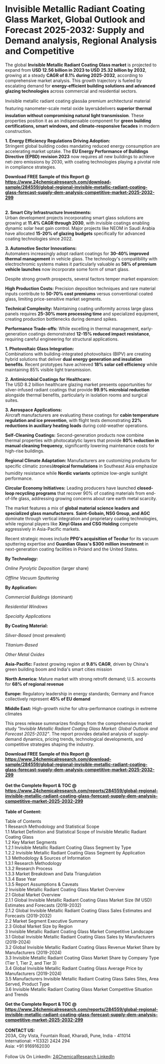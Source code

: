 <h1>Invisible Metallic Radiant Coating Glass Market, Global Outlook and Forecast 2025-2032: Supply and Demand analysis, Regional Analysis and Competitive</h1><p>The global <strong>Invisible Metallic Radiant Coating Glass market</strong> is projected to expand from <strong>USD 12.56 billion in 2023 to USD 25.32 billion by 2032</strong>, growing at a steady <strong>CAGR of 8.1% during 2025-2032</strong>, according to comprehensive market analysis. This growth trajectory is fueled by escalating demand for <strong>energy-efficient building solutions and advanced glazing technologies</strong> across commercial and residential sectors.</p><p>Invisible metallic radiant coating glassâa premium architectural material featuring nanometer-scale metal oxide layersâdelivers <strong>superior thermal insulation without compromising natural light transmission</strong>. These properties position it as an indispensable component for <strong>green building certifications, smart windows, and climate-responsive facades</strong> in modern construction.</p><p><strong>1. Energy Efficiency Regulations Driving Adoption:</strong><br>
Stringent global building codes mandating reduced energy consumption are accelerating market uptake. The <strong>EU Energy Performance of Buildings Directive (EPBD) revision 2023</strong> now requires all new buildings to achieve net-zero emissions by 2030, with coating technologies playing a pivotal role in compliance strategies.</p><div><b>Download FREE Sample of this Report @ 
            <a href="https://www.24chemicalresearch.com/download-sample/284559/global-regional-invisible-metallic-radiant-coating-glass-forecast-supply-dem-analysis-competitive-market-2025-2032-299">
            https://www.24chemicalresearch.com/download-sample/284559/global-regional-invisible-metallic-radiant-coating-glass-forecast-supply-dem-analysis-competitive-market-2025-2032-299</a></b></div><br><p><strong>2. Smart City Infrastructure Investments:</strong><br>
Urban development projects incorporating smart glass solutions are growing at <strong>11.4% CAGR through 2030</strong>, with invisible coatings enabling dynamic solar heat gain control. Major projects like NEOM in Saudi Arabia have allocated <strong>15-20% of glazing budgets</strong> specifically for advanced coating technologies since 2022.</p><p><strong>3. Automotive Sector Innovations:</strong><br>
Automakers increasingly adopt radiant coatings for <strong>30-40% improved thermal management</strong> in vehicle glass. The technology's compatibility with electrochromic systems makes it particularly valuable as <strong>58% of premium vehicle launches</strong> now incorporate some form of smart glass.</p><p>Despite strong growth prospects, several factors temper market expansion:</p><p><strong>High Production Costs:</strong> Precision deposition techniques and rare material inputs contribute to <strong>50-70% cost premiums</strong> versus conventional coated glass, limiting price-sensitive market segments.</p><p><strong>Technical Complexity:</strong> Maintaining coating uniformity across large glass panels requires <strong>25-30% more processing time</strong> and specialized equipment, creating production bottlenecks during demand spikes.</p><p><strong>Performance Trade-offs:</strong> While excelling in thermal management, early-generation coatings demonstrated <strong>12-15% reduced impact resistance</strong>, requiring careful engineering for structural applications.</p><p><strong>1. Photovoltaic Glass Integration:</strong><br>
Combinations with building-integrated photovoltaics (BIPV) are creating hybrid solutions that deliver <strong>dual energy generation and insulation benefits</strong>. Recent prototypes have achieved <strong>18% solar cell efficiency</strong> while maintaining 85% visible light transmission.</p><p><strong>2. Antimicrobial Coatings for Healthcare:</strong><br>
The USD 8.2 billion healthcare glazing market presents opportunities for silver-infused radiant coatings that provide <strong>99.9% microbial reduction</strong> alongside thermal benefits, particularly in isolation rooms and surgical suites.</p><p><strong>3. Aerospace Applications:</strong><br>
Aircraft manufacturers are evaluating these coatings for <strong>cabin temperature regulation and ice prevention</strong>, with flight tests demonstrating <strong>22% reductions in auxiliary heating loads</strong> during cold-weather operations.</p><p><strong>Self-Cleaning Coatings:</strong> Second-generation products now combine thermal properties with photocatalytic layers that provide <strong>80% reduction in manual cleaning frequency</strong>, significantly lowering maintenance costs for high-rise buildings.</p><p><strong>Regional Climate Adaptation:</strong> Manufacturers are customizing products for specific climatic zonesâ<strong>tropical formulations</strong> in Southeast Asia emphasize humidity resistance while <strong>Nordic variants</strong> optimize low-angle sunlight performance.</p><p><strong>Circular Economy Initiatives:</strong> Leading producers have launched <strong>closed-loop recycling programs</strong> that recover 90% of coating materials from end-of-life glass, addressing growing concerns about rare earth metal scarcity.</p><p>The market features a mix of <strong>global material science leaders and specialized glass manufacturers</strong>. <strong>Saint-Gobain, NSG Group, and AGC</strong> dominate through vertical integration and proprietary coating technologies, while regional players like <strong>Xinyi Glass and CSG Holding</strong> compete aggressively in Asia-Pacific markets.</p><p>Recent strategic moves include <strong>PPG's acquisition of Tecdur</strong> for its vacuum sputtering expertise and <strong>Guardian Glass's $300 million investment</strong> in next-generation coating facilities in Poland and the United States.</p><p><strong>By Technology:</strong></p><p><em>Online Pyrolytic Deposition</em> (larger share)</p><p><em>Offline Vacuum Sputtering</em></p><p><strong>By Application:</strong></p><p><em>Commercial Buildings</em> (dominant)</p><p><em>Residential Windows</em></p><p><em>Specialty Applications</em></p><p><strong>By Coating Material:</strong></p><p><em>Silver-Based</em> (most prevalent)</p><p><em>Titanium-Based</em></p><p><em>Other Metal Oxides</em></p><p><strong>Asia-Pacific:</strong> Fastest growing region at <strong>9.8% CAGR</strong>, driven by China's green building boom and India's smart cities mission</p><p><strong>North America:</strong> Mature market with strong retrofit demand; U.S. accounts for <strong>68% of regional revenue</strong></p><p><strong>Europe:</strong> Regulatory leadership in energy standards; Germany and France collectively represent <strong>45% of EU demand</strong></p><p><strong>Middle East:</strong> High-growth niche for ultra-performance coatings in extreme climates</p><p>This press release summarizes findings from the comprehensive market study <em>"Invisible Metallic Radiant Coating Glass Market: Global Outlook and Forecast 2025-2032"</em>. The report provides detailed analysis of supply-demand dynamics, pricing trends, technological developments, and competitive strategies shaping the industry.</p><div><b>Download FREE Sample of this Report @ 
            <a href="https://www.24chemicalresearch.com/download-sample/284559/global-regional-invisible-metallic-radiant-coating-glass-forecast-supply-dem-analysis-competitive-market-2025-2032-299">
            https://www.24chemicalresearch.com/download-sample/284559/global-regional-invisible-metallic-radiant-coating-glass-forecast-supply-dem-analysis-competitive-market-2025-2032-299</a></b></div><br><div><b>Get the Complete Report & TOC @ 
            <a href="https://www.24chemicalresearch.com/reports/284559/global-regional-invisible-metallic-radiant-coating-glass-forecast-supply-dem-analysis-competitive-market-2025-2032-299">
            https://www.24chemicalresearch.com/reports/284559/global-regional-invisible-metallic-radiant-coating-glass-forecast-supply-dem-analysis-competitive-market-2025-2032-299</a></b></div><br>
            <b>Table of Content:</b><p>Table of Contents<br />
1 Research Methodology and Statistical Scope<br />
1.1 Market Definition and Statistical Scope of Invisible Metallic Radiant Coating Glass<br />
1.2 Key Market Segments<br />
1.2.1 Invisible Metallic Radiant Coating Glass Segment by Type<br />
1.2.2 Invisible Metallic Radiant Coating Glass Segment by Application<br />
1.3 Methodology & Sources of Information<br />
1.3.1 Research Methodology<br />
1.3.2 Research Process<br />
1.3.3 Market Breakdown and Data Triangulation<br />
1.3.4 Base Year<br />
1.3.5 Report Assumptions & Caveats<br />
2 Invisible Metallic Radiant Coating Glass Market Overview<br />
2.1 Global Market Overview<br />
2.1.1 Global Invisible Metallic Radiant Coating Glass Market Size (M USD) Estimates and Forecasts (2019-2032)<br />
2.1.2 Global Invisible Metallic Radiant Coating Glass Sales Estimates and Forecasts (2019-2032)<br />
2.2 Market Segment Executive Summary<br />
2.3 Global Market Size by Region<br />
3 Invisible Metallic Radiant Coating Glass Market Competitive Landscape<br />
3.1 Global Invisible Metallic Radiant Coating Glass Sales by Manufacturers (2019-2024)<br />
3.2 Global Invisible Metallic Radiant Coating Glass Revenue Market Share by Manufacturers (2019-2024)<br />
3.3 Invisible Metallic Radiant Coating Glass Market Share by Company Type (Tier 1, Tier 2, and Tier 3)<br />
3.4 Global Invisible Metallic Radiant Coating Glass Average Price by Manufacturers (2019-2024)<br />
3.5 Manufacturers Invisible Metallic Radiant Coating Glass Sales Sites, Area Served, Product Type<br />
3.6 Invisible Metallic Radiant Coating Glass Market Competitive Situation and Trends<br />
</p><div><b>Get the Complete Report & TOC @ 
            <a href="https://www.24chemicalresearch.com/reports/284559/global-regional-invisible-metallic-radiant-coating-glass-forecast-supply-dem-analysis-competitive-market-2025-2032-299">
            https://www.24chemicalresearch.com/reports/284559/global-regional-invisible-metallic-radiant-coating-glass-forecast-supply-dem-analysis-competitive-market-2025-2032-299</a></b></div><br><b>CONTACT US:</b><br>
            203A, City Vista, Fountain Road, Kharadi, Pune, India - 411014<br>
            International: +1(332) 2424 294<br>
            Asia: +91 9169162030 <br><br>
            Follow Us On LinkedIn: <a href="https://www.linkedin.com/company/24chemicalresearch/">24ChemicalResearch LinkedIn</a>